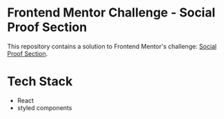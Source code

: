# Frontend Mentor Challenge - Social Proof Section

This repository contains a solution to Frontend Mentor's challenge: [Social Proof Section](https://www.frontendmentor.io/challenges/social-proof-section-6e0qTv_bA).

# Tech Stack

- React
- styled components
